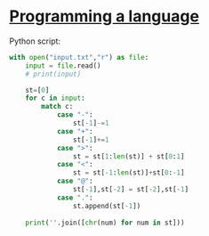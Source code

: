 # [Programming a language](https://ctflearn.com/challenge/1050)

Python script:

```python
with open("input.txt","r") as file:
    input = file.read()
    # print(input)

    st=[0]
    for c in input:
        match c:
            case "-":
                st[-1]-=1
            case "+":
                st[-1]+=1
            case ">":
                st = st[1:len(st)] + st[0:1]
            case "<":
                st = st[-1:len(st)]+st[0:-1]
            case "@":
                st[-1],st[-2] = st[-2],st[-1]
            case ".":
                st.append(st[-1])
    
    print(''.join([chr(num) for num in st]))

```
